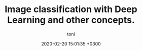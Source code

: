 ---
layout: post
title: Image classification with Deep Learning and other concepts.
description: An introduction to the CNN concepts with Python, Scikit Learning and Keras.
date: 2020-02-20 15:01:35 +0300
author: toni
image: '/images/posts/20200220/cover.png'
image_caption: 'Photo by [Dan Cristian Pădureț](https://unsplash.com/photos/xJLN32FO7AY) on [Unsplash](https://unsplash.com/)'
tags: [CNN, deep learning, computer vision]
featured: true
---